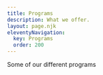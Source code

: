 ```yaml
---
title: Programs
description: What we offer.
layout: page.njk
eleventyNavigation:
  key: Programs
  order: 200
---
```


Some of our different programs
